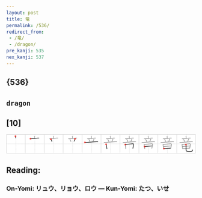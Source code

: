 ```yaml
---
layout: post
title: 竜
permalink: /536/
redirect_from:
 - /竜/
 - /dragon/
pre_kanji: 535
nex_kanji: 537
---
```


## {536}

## `dragon`

## [10]

<div class="stroke"><img src="../images/E7AB9C.png" /></div>

## Reading:

### On-Yomi: リュウ、リョウ、ロウ &mdash; Kun-Yomi: たつ、いせ
